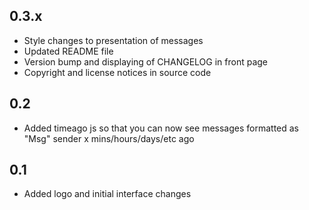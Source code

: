 ## 0.3.x
  * Style changes to presentation of messages
  * Updated README file
  * Version bump and displaying of CHANGELOG in front page
  * Copyright and license notices in source code

## 0.2
  * Added timeago js so that you can now see messages formatted as
    "Msg" sender x mins/hours/days/etc ago

## 0.1
  * Added logo and initial interface changes

